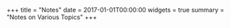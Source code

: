 +++
title = "Notes"
date = 2017-01-01T00:00:00
widgets = true
summary = "Notes on Various Topics"
+++
